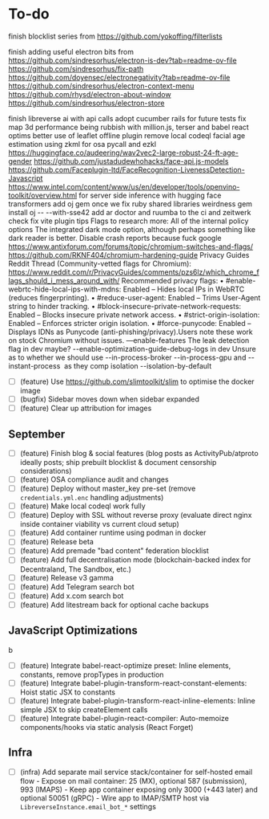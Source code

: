 # To-do

finish blocklist series from https://github.com/yokoffing/filterlists

finish adding useful electron bits from 
https://github.com/sindresorhus/electron-is-dev?tab=readme-ov-file
https://github.com/sindresorhus/fix-path
https://github.com/doyensec/electronegativity?tab=readme-ov-file
https://github.com/sindresorhus/electron-context-menu
https://github.com/rhysd/electron-about-window
https://github.com/sindresorhus/electron-store


finish libreverse ai with api calls
adopt cucumber rails for future tests
fix map 3d performance being rubbish with million.js, terser and babel react optims
better use of leaflet offline plugin
remove local codeql
facial age estimation using zkml for osa pycall and ezkl
<https://huggingface.co/audeering/wav2vec2-large-robust-24-ft-age-gender>
<https://github.com/justadudewhohacks/face-api.js-models>
<https://github.com/Faceplugin-ltd/FaceRecognition-LivenessDetection-Javascript>
<https://www.intel.com/content/www/us/en/developer/tools/openvino-toolkit/overview.html> for server side inference with hugging face transformers
add oj gem once we fix ruby shared libraries weirdness gem install oj -- --with-sse42
add ar doctor and ruumba to the ci and zeitwerk check
fix vite plugin tips
Flags to research more:
All of the internal policy options
The integrated dark mode option, although perhaps something like dark reader is better.
Disable crash reports because fuck google
https://www.antixforum.com/forums/topic/chromium-switches-and-flags/
https://github.com/RKNF404/chromium-hardening-guide
Privacy Guides Reddit Thread (Community-vetted flags for Chromium):
https://www.reddit.com/r/PrivacyGuides/comments/pzs6lz/which_chrome_flags_should_i_mess_around_with/
Recommended privacy flags:
	•	#enable-webrtc-hide-local-ips-with-mdns: Enabled – Hides local IPs in WebRTC (reduces fingerprinting).
	•	#reduce-user-agent: Enabled – Trims User-Agent string to hinder tracking.
	•	#block-insecure-private-network-requests: Enabled – Blocks insecure private network access.
	•	#strict-origin-isolation: Enabled – Enforces stricter origin isolation.
	•	#force-punycode: Enabled – Displays IDNs as Punycode (anti-phishing/privacy).Users note these work on stock Chromium without issues.
—enable-features
The leak detection flag in dev maybe?
--enable-optimization-guide-debug-logs in dev
Unsure as to whether we should use  --in-process-broker --in-process-gpu and --instant-process  as they comp isolation
--isolation-by-default








- [ ] (feature) Use <https://github.com/slimtoolkit/slim> to optimise the docker image
- [ ] (bugfix) Sidebar moves down when sidebar expanded
- [ ] (feature) Clear up attribution for images

## September

- [ ] (feature) Finish blog & social features (blog posts as ActivityPub/atproto ideally posts; ship prebuilt blocklist & document censorship considerations)
- [ ] (feature) OSA compliance audit and changes
- [ ] (feature) Deploy without master_key pre-set (remove `credentials.yml.enc` handling adjustments)
- [ ] (feature) Make local codeql work fully
- [ ] (feature) Deploy with SSL without reverse proxy (evaluate direct nginx inside container viability vs current cloud setup)
- [ ] (feature) Add container runtime using podman in docker
- [ ] (feature) Release beta
- [ ] (feature) Add premade "bad content" federation blocklist
- [ ] (feature) Add full decentralisation mode (blockchain-backed index for Decentraland, The Sandbox, etc.)
- [ ] (feature) Release v3 gamma
- [ ] (feature) Add Telegram search bot
- [ ] (feature) Add x.com search bot
- [ ] (feature) Add litestream back for optional cache backups

## JavaScript Optimizations

b

- [ ] (feature) Integrate babel-react-optimize preset: Inline elements, constants, remove propTypes in production
- [ ] (feature) Integrate babel-plugin-transform-react-constant-elements: Hoist static JSX to constants
- [ ] (feature) Integrate babel-plugin-transform-react-inline-elements: Inline simple JSX to skip createElement calls
- [ ] (feature) Integrate babel-plugin-react-compiler: Auto-memoize components/hooks via static analysis (React Forget)

## Infra

- [ ] (infra) Add separate mail service stack/container for self-hosted email flow - Expose on mail container: 25 (MX), optional 587 (submission), 993 (IMAPS) - Keep app container exposing only 3000 (+443 later) and optional 50051 (gRPC) - Wire app to IMAP/SMTP host via `LibreverseInstance.email_bot_*` settings
